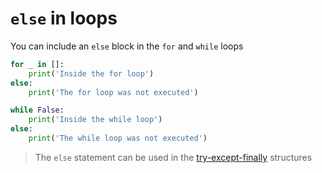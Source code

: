 # `else` in loops

You can include an `else` block in the `for` and `while` loops

``` python
for _ in []:
    print('Inside the for loop')
else:
    print('The for loop was not executed')
```

``` python
while False:
    print('Inside the while loop')
else:
    print('The while loop was not executed')
```

> The `else` statement can be used in the [try-except-finally](exceptions.md) structures
